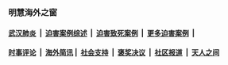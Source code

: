 
### 明慧海外之窗

####  [武汉肺炎](indexes/365.md?t=04152301) &nbsp;|&nbsp;  [迫害案例综述](indexes/328.md?t=04152301) &nbsp;|&nbsp; [迫害致死案例](indexes/277.md?t=04152301)  &nbsp;|&nbsp; [更多迫害案例](indexes/81.md?t=04152301)  &nbsp;|&nbsp; 
####  [时事评论](indexes/19.md?t=04152301) &nbsp;|&nbsp; [海外简讯](indexes/245.md?t=04152301)&nbsp;|&nbsp;  [社会支持](indexes/140.md?t=04152301) &nbsp;|&nbsp; [褒奖决议](indexes/282.md?t=04152301) &nbsp;|&nbsp; [社区报道](indexes/91.md?t=04152301)  &nbsp;|&nbsp; [天人之间](indexes/78.md?t=04152301) 

